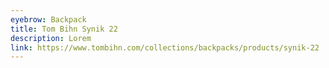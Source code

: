 ```yaml
---
eyebrow: Backpack
title: Tom Bihn Synik 22
description: Lorem
link: https://www.tombihn.com/collections/backpacks/products/synik-22
---
```

